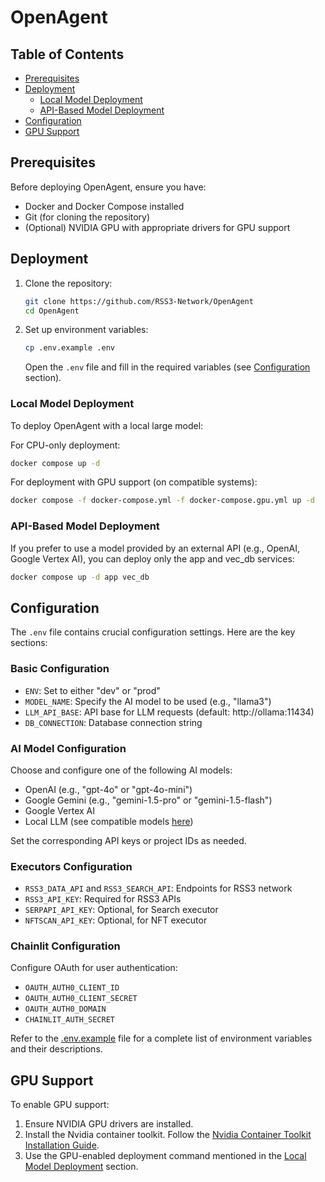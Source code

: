 # OpenAgent

## Table of Contents

- [Prerequisites](#prerequisites)
- [Deployment](#deployment)
  - [Local Model Deployment](#local-model-deployment)
  - [API-Based Model Deployment](#api-based-model-deployment)
- [Configuration](#configuration)
- [GPU Support](#gpu-support)

## Prerequisites

Before deploying OpenAgent, ensure you have:

* Docker and Docker Compose installed
* Git (for cloning the repository)
* (Optional) NVIDIA GPU with appropriate drivers for GPU support

## Deployment

1. Clone the repository:
   ```bash
   git clone https://github.com/RSS3-Network/OpenAgent
   cd OpenAgent
   ```

2. Set up environment variables:
   ```bash
   cp .env.example .env
   ```
   Open the `.env` file and fill in the required variables (see [Configuration](#configuration) section).

### Local Model Deployment

To deploy OpenAgent with a local large model:

For CPU-only deployment:
```bash
docker compose up -d
```

For deployment with GPU support (on compatible systems):
```bash
docker compose -f docker-compose.yml -f docker-compose.gpu.yml up -d
```

### API-Based Model Deployment

If you prefer to use a model provided by an external API (e.g., OpenAI, Google Vertex AI), you can deploy only the app and vec_db services:

```bash
docker compose up -d app vec_db
```

## Configuration

The `.env` file contains crucial configuration settings. Here are the key sections:

### Basic Configuration

- `ENV`: Set to either "dev" or "prod"
- `MODEL_NAME`: Specify the AI model to be used (e.g., "llama3")
- `LLM_API_BASE`: API base for LLM requests (default: http://ollama:11434)
- `DB_CONNECTION`: Database connection string

### AI Model Configuration

Choose and configure one of the following AI models:

- OpenAI (e.g., "gpt-4o" or "gpt-4o-mini")
- Google Gemini (e.g., "gemini-1.5-pro" or "gemini-1.5-flash")
- Google Vertex AI
- Local LLM (see compatible models [here](https://docs.rss3.io/guide/artificial-intelligence/openagent/compatible-models))

Set the corresponding API keys or project IDs as needed.

### Executors Configuration

- `RSS3_DATA_API` and `RSS3_SEARCH_API`: Endpoints for RSS3 network
- `RSS3_API_KEY`: Required for RSS3 APIs
- `SERPAPI_API_KEY`: Optional, for Search executor
- `NFTSCAN_API_KEY`: Optional, for NFT executor

### Chainlit Configuration

Configure OAuth for user authentication:

- `OAUTH_AUTH0_CLIENT_ID`
- `OAUTH_AUTH0_CLIENT_SECRET`
- `OAUTH_AUTH0_DOMAIN`
- `CHAINLIT_AUTH_SECRET`

Refer to the [.env.example](./.env.example) file for a complete list of environment variables and their descriptions.

## GPU Support

To enable GPU support:

1. Ensure NVIDIA GPU drivers are installed.
2. Install the Nvidia container toolkit. Follow the [Nvidia Container Toolkit Installation Guide](https://docs.nvidia.com/datacenter/cloud-native/container-toolkit/latest/install-guide.html#installation).
3. Use the GPU-enabled deployment command mentioned in the [Local Model Deployment](#local-model-deployment) section.


